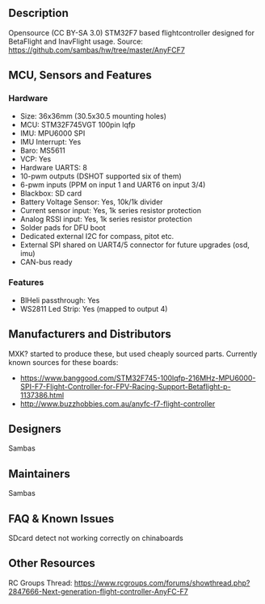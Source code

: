 ## Description

Opensource (CC BY-SA 3.0) STM32F7 based flightcontroller designed for BetaFlight and InavFlight usage.
Source: https://github.com/sambas/hw/tree/master/AnyFCF7

## MCU, Sensors and Features

### Hardware
  - Size: 36x36mm (30.5x30.5 mounting holes)  
  - MCU: STM32F745VGT 100pin lqfp
  - IMU: MPU6000 SPI
  - IMU Interrupt: Yes
  - Baro: MS5611
  - VCP: Yes
  - Hardware UARTS: 8
  - 10-pwm outputs (DSHOT supported six of them)
  - 6-pwm inputs (PPM on input 1 and UART6 on input 3/4)
  - Blackbox: SD card
  - Battery Voltage Sensor: Yes, 10k/1k divider
  - Current sensor input: Yes, 1k series resistor protection
  - Analog RSSI input: Yes, 1k series resistor protection
  - Solder pads for DFU boot
  - Dedicated external I2C for compass, pitot etc.
  - External SPI shared on UART4/5 connector for future upgrades (osd, imu)
  - CAN-bus ready

### Features
  - BlHeli passthrough: Yes 
  - WS2811 Led Strip: Yes (mapped to output 4)

## Manufacturers and Distributors

MXK? started to produce these, but used cheaply sourced parts. Currently known sources for these boards:
  - https://www.banggood.com/STM32F745-100lqfp-216MHz-MPU6000-SPI-F7-Flight-Controller-for-FPV-Racing-Support-Betaflight-p-1137386.html
  - http://www.buzzhobbies.com.au/anyfc-f7-flight-controller

## Designers
Sambas

## Maintainers
Sambas

## FAQ & Known Issues
SDcard detect not working correctly on chinaboards

## Other Resources

RC Groups Thread: https://www.rcgroups.com/forums/showthread.php?2847666-Next-generation-flight-controller-AnyFC-F7
